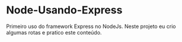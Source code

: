 # Node-Usando-Express
Primeiro uso do framework Express no NodeJs. Neste projeto eu crio algumas rotas e pratico este conteúdo.

